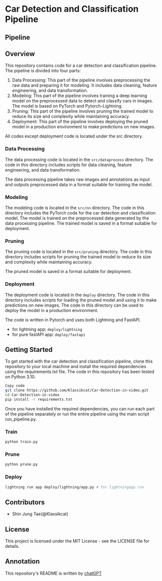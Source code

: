 # Car Detection and Classification Pipeline

## Pipeline

## Overview

This repository contains code for a car detection and classification pipeline.
The pipeline is divided into four parts:

1. Data Processing: This part of the pipeline involves preprocessing the raw data
and preparing it for modeling. It includes data cleaning, feature engineering, 
and data transformation.
2. Modeling: This part of the pipeline involves training a deep learning model
on the preprocessed data to detect and classify cars in images.
The model is based on PyTorch and Pytorch-Lightning.
3. Pruning: This part of the pipeline involves pruning the trained model
to reduce its size and complexity while maintaining accuracy. 
4. Deployment: This part of the pipeline involves deploying the pruned model
in a production environment to make predictions on new images.

All codes except deployment code is located under the src directory.

### Data Processing

The data processing code is located in the `src/dataprocess` directory.
The code in this directory includes scripts for data cleaning, feature
engineering, and data transformation.

The data processing pipeline takes raw images and annotations as input and
outputs preprocessed data in a format suitable for training the model.

### Modeling

The modeling code is located in the `src/nn` directory. The code in this directory
includes the PyTorch code for the car detection and classification model.
The model is trained on the preprocessed data generated by the data processing pipeline.
The trained model is saved in a format suitable for deployment.

### Pruning

The pruning code is located in the `src/pruning` directory. The code in this
directory includes scripts for pruning the trained model to reduce its
size and complexity while maintaining accuracy.

The pruned model is saved in a format suitable for deployment.

### Deployment

The deployment code is located in the `deploy` directory.
The code in this directory includes scripts for loading the pruned model and using it to make predictions on new images.
The code in this directory can be used to deploy the model in a production environment.

The code is written in Pytorch and uses both Lightning and FastAPI.

- for lightning app: `deploy/lightning`
- for pure fastAPI app: `deploy/fastapi`

## Getting Started

To get started with the car detection and classification pipeline, clone this repository to your local machine and install the required dependencies using the requirements.txt file. The code in this repository has been tested on Python 3.10.

```bash
Copy code
git clone https://github.com/Klassikcat/Car-Detection-in-video.git
cd Car-Detection-in-video
pip install -r requirements.txt
```

Once you have installed the required dependencies, you can run each part of the pipeline separately or run the entire pipeline using the main script run_pipeline.py.

### Train

```bash
python train.py
```

### Prune

```bash
python prune.py
```

### Deploy

```bash
lightning run app deploy/lightning/app.py # for lightningapp run
```

## Contributors

- Shin Jung Tae(@Klassikcat)

## License

This project is licensed under the MIT License - see the LICENSE file for details.

## Annotation

This repository's README is written by [chatGPT](https://chat.openai.com)